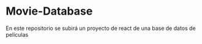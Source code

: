 # Movie-Database
En este repositorio se subirá un proyecto de react de una base de datos de películas
